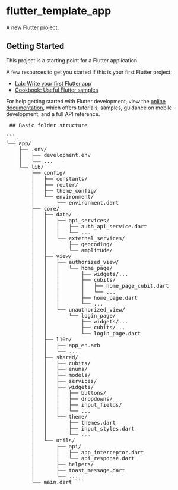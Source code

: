 # flutter_template_app

A new Flutter project.

## Getting Started

This project is a starting point for a Flutter application.

A few resources to get you started if this is your first Flutter project:

- [Lab: Write your first Flutter app](https://docs.flutter.dev/get-started/codelab)
- [Cookbook: Useful Flutter samples](https://docs.flutter.dev/cookbook)

For help getting started with Flutter development, view the
[online documentation](https://docs.flutter.dev/), which offers tutorials,
samples, guidance on mobile development, and a full API reference.

<pre> ## Basic folder structure

```.
└── app/
    ├── .env/
    │   ├── development.env
    │   └── ...
    └── lib/
        ├── config/
        │   ├── constants/
        │   ├── router/
        │   ├── theme_config/
        │   └── environment/
        │       └── environment.dart
        ├── core/
        │   ├── data/
        │   │   ├── api_services/
        │   │   │   ├── auth_api_service.dart
        │   │   │   └── ...
        │   │   └── external_services/
        │   │       ├── geocoding/
        │   │       └── amplitude/
        │   ├── view/
        │   │   ├── authorized_view/
        │   │   │   └── home_page/
        │   │   │       ├── widgets/...
        │   │   │       ├── cubits/
        │   │   │       │   ├── home_page_cubit.dart
        │   │   │       │   └── ...
        │   │   │       ├── home_page.dart
        │   │   │       └── ...
        │   │   └── unauthorized_view/
        │   │       └── login_page/
        │   │           ├── widgets/...
        │   │           ├── cubits/...
        │   │           └── login_page.dart
        │   ├── l10n/
        │   │   ├── app_en.arb
        │   │   └── ...
        │   ├── shared/
        │   │   ├── cubits/
        │   │   ├── enums/
        │   │   ├── models/
        │   │   ├── services/
        │   │   ├── widgets/
        │   │   │   ├── buttons/
        │   │   │   ├── dropdowns/
        │   │   │   ├── input_fields/
        │   │   │   └── ...
        │   │   └── theme/
        │   │       ├── themes.dart
        │   │       ├── input_styles.dart
        │   │       └── ...
        │   └── utils/
        │       ├── api/
        │       │   ├── app_interceptor.dart
        │       │   └── api_response.dart
        │       ├── helpers/
        │       ├── toast_message.dart
        │       └── ...
        └── main.dart ``` </pre>

